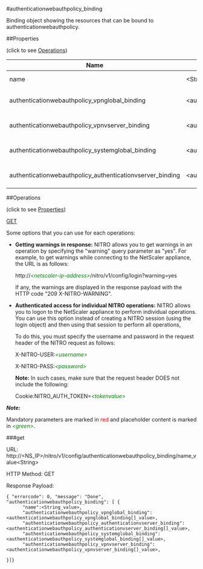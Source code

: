 #authenticationwebauthpolicy_binding

Binding object showing the resources that can be bound to authenticationwebauthpolicy.


##Properties 
<span>(click to see [Operations](#operations))</span>


<table><thead><tr><th>Name</th><th> Data Type</th><th> Permissions</th><th>Description</th></tr></thead><tbody><tr><td>name</td><td>&lt;String></td><td>Read-write</td><td>Name of the WebAuth policy.&lt;br>Minimum length = 1</td><tr><tr><td>authenticationwebauthpolicy_vpnglobal_binding</td><td>&lt;authenticationwebauthpolicy_vpnglobal_binding[]></td><td>Read-only</td><td>vpnglobal that can be bound to authenticationwebauthpolicy.</td><tr><tr><td>authenticationwebauthpolicy_vpnvserver_binding</td><td>&lt;authenticationwebauthpolicy_vpnvserver_binding[]></td><td>Read-only</td><td>vpnvserver that can be bound to authenticationwebauthpolicy.</td><tr><tr><td>authenticationwebauthpolicy_systemglobal_binding</td><td>&lt;authenticationwebauthpolicy_systemglobal_binding[]></td><td>Read-only</td><td>systemglobal that can be bound to authenticationwebauthpolicy.</td><tr><tr><td>authenticationwebauthpolicy_authenticationvserver_binding</td><td>&lt;authenticationwebauthpolicy_authenticationvserver_binding[]></td><td>Read-only</td><td>authenticationvserver that can be bound to authenticationwebauthpolicy.</td><tr></tbody></table>
##Operations 
<span>(click to see [Properties](#properties))</span>


[GET](#get)


Some options that you can use for each operations:
<ul><li><p><b>Getting warnings in response:</b> NITRO allows you to get warnings in an operation by specifying the "warning" query parameter as "yes". For example, to get warnings while connecting to the NetScaler appliance, the URL is as follows:</p><p>http://<span style="color:green;font-style:italic;">&lt;netscaler-ip-address&gt;</span>/nitro/v1/config/login?warning=yes</p><p>If any, the warnings are displayed in the response payload with the HTTP code "209 X-NITRO-WARNING".</p></li><li><p><b>Authenticated access for individual NITRO operations:</b> NITRO allows you to logon to the NetScaler appliance to perform individual operations. You can use this option instead of creating a NITRO session (using the login object) and then using that session to perform all operations,</p><p>To do this, you must specify the username and password in the request header of the NITRO request as follows:</p><p>X-NITRO-USER:<span style="color:green;font-style:italic;">&lt;username&gt;</span></p><p>X-NITRO-PASS:<span style="color:green;font-style:italic;">&lt;password&gt;</span></p><p><b>Note:</b> In such cases, make sure that the request header DOES not include the following:</p><p>Cookie:NITRO_AUTH_TOKEN=<span style="color:green;font-style:italic;">&lt;tokenvalue&gt;</span></p></li></ul>



***Note:*** 
Mandatory parameters are marked in <span style="color:#FF0000;">red</span> and placeholder content is marked in <span style="color:green;font-style:italic">&lt;green&gt;</span>.

###get



URL: http://&lt;NS_IP&gt;/nitro/v1/config/authenticationwebauthpolicy_binding/name_value&lt;String&gt;
HTTP Method: GET
Response Payload: ```{ "errorcode": 0, "message": "Done", "authenticationwebauthpolicy_binding": [ {      "name":<String_value>,      "authenticationwebauthpolicy_vpnglobal_binding":<authenticationwebauthpolicy_vpnglobal_binding[]_value>,      "authenticationwebauthpolicy_authenticationvserver_binding":<authenticationwebauthpolicy_authenticationvserver_binding[]_value>,      "authenticationwebauthpolicy_systemglobal_binding":<authenticationwebauthpolicy_systemglobal_binding[]_value>,      "authenticationwebauthpolicy_vpnvserver_binding":<authenticationwebauthpolicy_vpnvserver_binding[]_value>,}]}```



